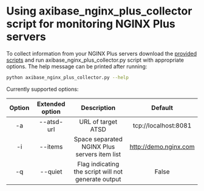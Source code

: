 # Using axibase_nginx_plus_collector script for monitoring NGINX Plus servers
To collect information from your NGINX Plus servers download the [provided scripts](./src/) and run axibase_nginx_plus_collector.py script with appropriate options.
The help message can be printed after running:

```sh
python axibase_nginx_plus_collector.py --help
```
Currently supported options:

|Option|Extended option|    Description                                         |                 Default               |
|:----:|:-------------:|:------------------------------------------------------:|:-------------------------------------:|
|-a    | --atsd-url    | URL of target ATSD                                     | tcp://localhost:8081                  |
|-i    | --items       | Space separated NGINX Plus servers item list           | http://demo.nginx.com                 |
|-q    | --quiet       | Flag indicating the script will not generate output    | False                                 |
